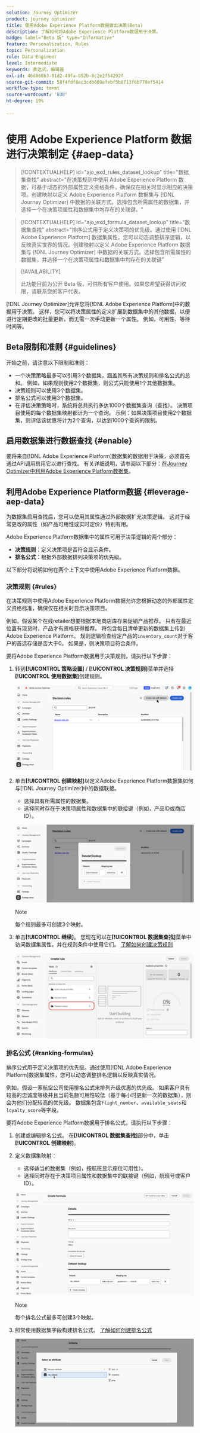 ```yaml
---
solution: Journey Optimizer
product: journey optimizer
title: 使用Adobe Experience Platform数据做出决策(Beta)
description: 了解如何将Adobe Experience Platform数据用于决策。
badge: label="Beta 版" type="Informative"
feature: Personalization, Rules
topic: Personalization
role: Data Engineer
level: Intermediate
keywords: 表达式，编辑器
exl-id: 46d868b3-01d2-49fa-852b-8c2e2f54292f
source-git-commit: 58f4fdf8ec3cdb609efebf5b8713f6b770ef5414
workflow-type: tm+mt
source-wordcount: '838'
ht-degree: 19%

---
```


# 使用 Adobe Experience Platform 数据进行决策制定 {#aep-data}

>[!CONTEXTUALHELP]
>id="ajo_exd_rules_dataset_lookup"
>title="数据集查找"
>abstract="在决策规则中使用 Adobe Experience Platform 数据，可基于动态的外部属性定义资格条件，确保仅在相关时显示相应的决策项。创建映射以定义 Adobe Experience Platform 数据集与 [!DNL Journey Optimizer] 中数据的关联方式。选择包含所需属性的数据集，并选择一个在决策项属性和数据集中均存在的关联键。"

>[!CONTEXTUALHELP]
>id="ajo_exd_formula_dataset_lookup"
>title="数据集查找"
>abstract="排序公式用于定义决策项的优先级。通过使用 [!DNL Adobe Experience Platform] 数据集属性，您可以动态调整排序逻辑，以反映真实世界的情况。创建映射以定义 Adobe Experience Platform 数据集与 [!DNL Journey Optimizer] 中数据的关联方式。选择包含所需属性的数据集，并选择一个在决策项属性和数据集中均存在的关联键"

>[!AVAILABILITY]
>
>此功能目前为公开 Beta 版，可供所有客户使用。如果您希望获得访问权限，请联系您的客户代表。

[!DNL Journey Optimizer]允许您将[!DNL Adobe Experience Platform]中的数据用于决策。 这样，您可以将决策属性的定义扩展到数据集中的其他数据，以便进行定期更改的批量更新，而无需一次手动更新一个属性。 例如，可用性、等待时间等。

## Beta限制和准则 {#guidelines}

开始之前，请注意以下限制和准则：

* 一个决策策略最多可以引用3个数据集，涵盖其所有决策规则和排名公式的总和。 例如，如果规则使用2个数据集，则公式只能使用1个其他数据集。
* 决策规则可以使用3个数据集。
* 排名公式可以使用3个数据集。
* 在评估决策策略时，系统将总共执行多达1000个数据集查询（查找）。 决策项目使用的每个数据集映射都计为一个查询。 示例：如果决策项目使用2个数据集，则评估该优惠将计为2个查询，以达到1000个查询的限制。

## 启用数据集进行数据查找 {#enable}

要将来自[!DNL Adobe Experience Platform]数据集的数据用于决策，必须首先通过API调用启用它以进行查找。 有关详细说明，请参阅以下部分：[在Journey Optimizer中利用Adobe Experience Platform数据集](../data/lookup-aep-data.md)。

## 利用Adobe Experience Platform数据 {#leverage-aep-data}

为数据集启用查找后，您可以使用其属性通过外部数据扩充决策逻辑。 这对于经常更改的属性（如产品可用性或实时定价）特别有用。

Adobe Experience Platform数据集中的属性可用于决策逻辑的两个部分：

* **决策规则**：定义决策项是否符合显示条件。
* **排名公式**：根据外部数据排列决策项的优先级。

以下部分将说明如何在两个上下文中使用Adobe Experience Platform数据。

### 决策规则 {#rules}

在决策规则中使用Adobe Experience Platform数据允许您根据动态的外部属性定义资格标准，确保仅在相关时显示决策项目。

例如，假设某个在线retailer想要根据本地商店库存来促销产品推荐。 只有在最近位置有现货时，产品才有资格获得推荐。 将包含每日清单更新的数据集上传到Adobe Experience Platform。 规则逻辑检查给定产品的`inventory_count`对于客户的首选存储是否大于0。 如果是，则决策项目符合条件。

要将Adobe Experience Platform数据用于决策规则，请执行以下步骤：

1. 转到&#x200B;**[!UICONTROL 策略设置]** / **[!UICONTROL 决策规则]**&#x200B;菜单并选择&#x200B;**[!UICONTROL 使用数据集]**&#x200B;创建规则。

   ![](assets/exd-lookup-rule.png)

1. 单击&#x200B;**[!UICONTROL 创建映射]**&#x200B;以定义Adobe Experience Platform数据集如何与[!DNL Journey Optimizer]中的数据联接。

   * 选择具有所需属性的数据集。
   * 选择同时存在于决策项属性和数据集中的联接键（例如，产品ID或商店ID）。

   ![](assets/exd-lookup-mapping.png)

   >[!NOTE]
   >
   >每个规则最多可创建3个映射。

1. 单击&#x200B;**[!UICONTROL 继续]**。 您现在可以在&#x200B;**[!UICONTROL 数据集查找]**&#x200B;菜单中访问数据集属性，并在规则条件中使用它们。 [了解如何创建决策规则](../experience-decisioning/rules.md#create)

   ![](assets/exd-lookup-menu.png)

### 排名公式 {#ranking-formulas}

排序公式用于定义决策项的优先级。通过使用[!DNL Adobe Experience Platform]数据集属性，您可以动态调整排名逻辑以反映真实情况。

例如，假设一家航空公司使用排名公式来排列升级优惠的优先级。 如果客户具有较高的忠诚度等级并且当前名额可用性较低（基于每小时更新一次的数据集），则会为他们分配较高的优先级。 数据集包含`flight_number`、`available_seats`和`loyalty_score`等字段。

要将Adobe Experience Platform数据用于排名公式，请执行以下步骤：

1. 创建或编辑排名公式。 在&#x200B;**[!UICONTROL 数据集查找]**&#x200B;部分中，单击&#x200B;**[!UICONTROL 创建映射]**。

1. 定义数据集映射：

   * 选择适当的数据集（例如，按航班显示座位可用性）。
   * 选择同时存在于决策项目属性和数据集中的联接键（例如，航班号或客户ID）。

   ![](assets/exd-lookup-formula-mapping.png)

   >[!NOTE]
   >
   >每个排名公式最多可创建3个映射。

1. 照常使用数据集字段构建排名公式。 [了解如何创建排名公式](ranking/ranking-formulas.md#create-ranking-formula)

   ![](assets/exd-lookup-formula-criteria.png)
